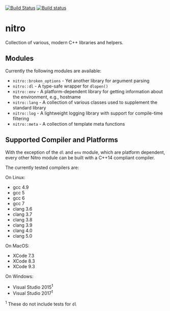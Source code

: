 [![Build Status](https://travis-ci.org/tud-zih-energy/nitro.svg?branch=master)](https://travis-ci.org/tud-zih-energy/nitro)
[![Build status](https://ci.appveyor.com/api/projects/status/i8bo30mu0j95dh3k?svg=true)](https://ci.appveyor.com/project/bmario/nitro)

# nitro

Collection of various, modern C++ libraries and helpers.

## Modules

Currently the following modules are available:

*   `nitro::broken_options` - Yet another library for argument parsing
*   `nitro::dl` - A type-safe wrapper for `dlopen()`
*   `nitro::env` - A platform-dependent library for getting information about the environment, e.g., hostname
*   `nitro::lang` - A collection of various classes used to supplement the standard library
*   `nitro::log` - A lightweight logging library with support for compile-time filtering
*   `nitro::meta` - A collection of template meta functions

## Supported Compiler and Platforms

With the exception of the `dl` and `env` module, which are platform dependent, every other Nitro module can be built with a C++14 compliant compiler.

The currently tested compilers are:

On Linux:
*   gcc 4.9
*   gcc 5
*   gcc 6
*   gcc 7
*   clang 3.6
*   clang 3.7
*   clang 3.8
*   clang 3.9
*   clang 4.0
*   clang 5.0

On MacOS:
*   XCode 7.3
*   XCode 8.3
*   XCode 9.3

On Windows:
*   Visual Studio 2015<sup>1</sup>
*   Visual Studio 2017<sup>1</sup>

<sup>1</sup> These do not include tests for `dl`
